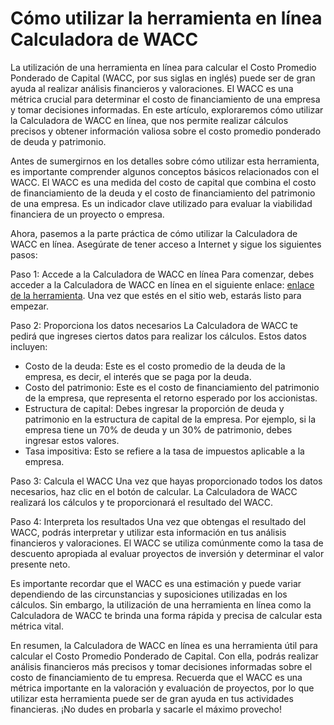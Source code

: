 Cómo utilizar la herramienta en línea Calculadora de WACC
=========================================================

La utilización de una herramienta en línea para calcular el Costo Promedio Ponderado de Capital (WACC, por sus siglas en inglés) puede ser de gran ayuda al realizar análisis financieros y valoraciones. El WACC es una métrica crucial para determinar el costo de financiamiento de una empresa y tomar decisiones informadas. En este artículo, exploraremos cómo utilizar la Calculadora de WACC en línea, que nos permite realizar cálculos precisos y obtener información valiosa sobre el costo promedio ponderado de deuda y patrimonio.

Antes de sumergirnos en los detalles sobre cómo utilizar esta herramienta, es importante comprender algunos conceptos básicos relacionados con el WACC. El WACC es una medida del costo de capital que combina el costo de financiamiento de la deuda y el costo de financiamiento del patrimonio de una empresa. Es un indicador clave utilizado para evaluar la viabilidad financiera de un proyecto o empresa.

Ahora, pasemos a la parte práctica de cómo utilizar la Calculadora de WACC en línea. Asegúrate de tener acceso a Internet y sigue los siguientes pasos:

Paso 1: Accede a la Calculadora de WACC en línea Para comenzar, debes acceder a la Calculadora de WACC en línea en el siguiente enlace: [enlace de la herramienta](https://www.onlinecalculatorsfree.com/es/financial/wacc-calculator.html). Una vez que estés en el sitio web, estarás listo para empezar.

Paso 2: Proporciona los datos necesarios La Calculadora de WACC te pedirá que ingreses ciertos datos para realizar los cálculos. Estos datos incluyen:

- Costo de la deuda: Este es el costo promedio de la deuda de la empresa, es decir, el interés que se paga por la deuda.
- Costo del patrimonio: Este es el costo de financiamiento del patrimonio de la empresa, que representa el retorno esperado por los accionistas.
- Estructura de capital: Debes ingresar la proporción de deuda y patrimonio en la estructura de capital de la empresa. Por ejemplo, si la empresa tiene un 70% de deuda y un 30% de patrimonio, debes ingresar estos valores.
- Tasa impositiva: Esto se refiere a la tasa de impuestos aplicable a la empresa.

Paso 3: Calcula el WACC Una vez que hayas proporcionado todos los datos necesarios, haz clic en el botón de calcular. La Calculadora de WACC realizará los cálculos y te proporcionará el resultado del WACC.

Paso 4: Interpreta los resultados Una vez que obtengas el resultado del WACC, podrás interpretar y utilizar esta información en tus análisis financieros y valoraciones. El WACC se utiliza comúnmente como la tasa de descuento apropiada al evaluar proyectos de inversión y determinar el valor presente neto.

Es importante recordar que el WACC es una estimación y puede variar dependiendo de las circunstancias y suposiciones utilizadas en los cálculos. Sin embargo, la utilización de una herramienta en línea como la Calculadora de WACC te brinda una forma rápida y precisa de calcular esta métrica vital.

En resumen, la Calculadora de WACC en línea es una herramienta útil para calcular el Costo Promedio Ponderado de Capital. Con ella, podrás realizar análisis financieros más precisos y tomar decisiones informadas sobre el costo de financiamiento de tu empresa. Recuerda que el WACC es una métrica importante en la valoración y evaluación de proyectos, por lo que utilizar esta herramienta puede ser de gran ayuda en tus actividades financieras. ¡No dudes en probarla y sacarle el máximo provecho!
